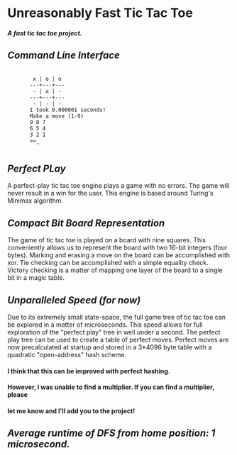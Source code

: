 # Unreasonably Fast Tic Tac Toe
 
#### *A fast tic tac toe project.*

## *Command Line Interface*

<pre>
 <code>
        x | o | o
       ---+---+---
        - | x | -
       ---+---+---
        - | - | -
       I took 0.000001 seconds!
       Make a move (1-9)
       9 8 7
       6 5 4
       3 2 1
       >>_
 </code>
</pre>

## *Perfect PLay*

<p>
A perfect-play tic tac toe engine plays a game with no errors. The game will never result in a
win for the user. This engine is based around Turing's Minimax algorithm. 
</p> 

## *Compact Bit Board Representation*

<p>
The game of tic tac toe is played on a board with nine squares. This conveniently allows us
to represent the board with two 16-bit integers (four bytes). Marking and erasing a move on
the board can be accomplished with xor. Tie checking can be accomplished with a simple equality
check. Victory checking is a matter of mapping one layer of the board to a single bit in a 
magic table.
</p> 

## *Unparalleled Speed (for now)*
<p>
Due to its extremely small state-space, the full game tree of tic tac toe can be explored in 
a matter of microseconds. This speed allows for full exploration of the "perfect play" tree 
in well under a second. The perfect play tree can be used to create a table of perfect moves.
Perfect moves are now precalculated at startup and stored in a 3*4096 byte table with a 
quadratic "open-address" hash scheme.
</p>

#### I think that this can be improved with perfect hashing. 
#### However, I was unable to find a multiplier. If you can find a multiplier, please
#### let me know and I'll add you to the project!

## *Average runtime of DFS from home position: 1 microsecond.*

